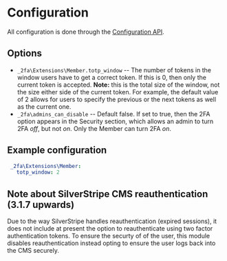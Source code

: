# Configuration

All configuration is done through the [Configuration API](http://doc.silverstripe.org/framework/en/3.1/topics/configuration).

## Options

 * `_2fa\Extensions\Member.totp_window` -- The number of tokens in the window users
 have to get a correct token. If this is 0, then only the current token is
 accepted. **Note:** this is the total size of the window, not the size either
 side of the current token. For example, the default value of 2 allows for users
 to specify the previous or the next tokens as well as the current one.
* `_2fa\admins_can_disable` -- Default false. If set to true, then the 2FA
 option appears in the Security section, which allows an admin to turn 2FA _off_,
 but not _on_. Only the Member can turn 2FA _on_.

## Example configuration
```yaml
 _2fa\Extensions\Member:
   totp_window: 2
```

## Note about SilverStripe CMS reauthentication (3.1.7 upwards)
Due to the way SilverStripe handles reauthentication (expired sessions), it does not include at present the option to reauthenticate using two factor authentication tokens. To ensure the securty of of the user, this module disables reauthentication instead opting to ensure the user logs back into the CMS securely.
